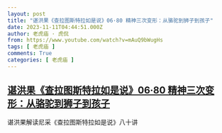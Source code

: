 ```yaml
---
layout: post
title: "谌洪果《查拉图斯特拉如是说》06·80 精神三次变形：从骆驼到狮子到孩子"
date: 2023-11-11T04:44:51.000Z
author: 老虎庙 · 虎侃
from: https://www.youtube.com/watch?v=mAuQ9bWugHs
tags: [ 老虎庙 ]
comments: True
categories: [ 老虎庙 ]
---
```

<!--1699677891000-->
[谌洪果《查拉图斯特拉如是说》06·80 精神三次变形：从骆驼到狮子到孩子](https://www.youtube.com/watch?v=mAuQ9bWugHs)
------

<div>
谌洪果解读尼采《查拉图斯特拉如是说》八十讲
</div>
